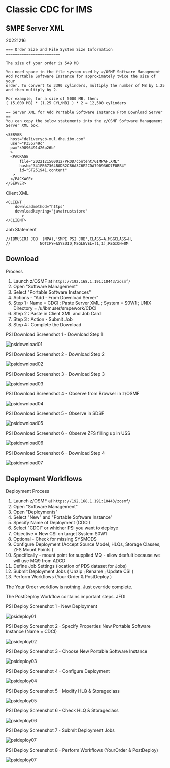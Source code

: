 # Classic CDC for IMS

## SMPE Server XML

20221216

```
=== Order Size and File System Size Information ========================
                                                                        
The size of your order is 549 MB                                        
                                                                        
You need space in the file system used by z/OSMF Software Management    
Add Portable Software Instance for approximately twice the size of your 
order. To convert to 3390 cylinders, multiply the number of MB by 1.25  
and then multiply by 2.                                                 
                                                                        
For example, for a size of 5000 MB, then:                               
( (5,000 MB) * (1.25 CYL/MB) ) * 2 = 12,500 cylinders                   
                                                                        
== Server XML for Add Portable Software Instance From Download Server ==
You can copy the below statements into the z/OSMF Software Management   
Server XML box.                                                         
                                                                        
<SERVER                                                                 
  host="deliverycb-mul.dhe.ibm.com"                                     
  user="P355749c"                                                       
  pw="k9896491426p26b"                                                  
  >                                                                     
  <PACKAGE                                                              
      file="2022121500012/PROD/content/GIMPAF.XML"                      
      hash="341FB67364B0DB2C86A3C6E2CDA790936D7F0BB4"                   
      id="ST251941.content"                                             
   >                                                                    
  </PACKAGE>                                                            
</SERVER> 
```

Client XML
```
<CLIENT
    downloadmethod="https"
    downloadkeyring="javatruststore"
       >
</CLIENT>
```

Job Statement
```
//IBMUSERJ JOB  (NPA),'SMPE PSI JOB',CLASS=A,MSGCLASS=H,
//             NOTIFY=&SYSUID,MSGLEVEL=(1,1),REGION=0M    
```


## Download

Process
1. Launch z/OSMF at ```https://192.168.1.191:10443/zosmf/```
2. Open "Software Management"
3. Select "Portable Software Instances"
4. Actions - "Add - From Download Server"
5. Step 1 : Name = CDCI ; Paste Server XML ; System = S0W1 ; UNIX Directory = /u/ibmuser/smpework/CDCI
6. Step 2 : Paste in Client XML and Job Card
7. Step 3 : Action - Submit Job 
8. Step 4 : Complete the Download

PSI Download Screenshot 1 - Download Step 1 

![psidownload01](images/psidownload01.JPG)

PSI Download Screenshot 2 - Download Step 2

![psidownload02](images/psidownload02.JPG)

PSI Download Screenshot 3 - Download Step 3

![psidownload03](images/psidownload03.JPG)

PSI Download Screenshot 4 - Observe from Browser in z/OSMF

![psidownload04](images/psidownload04.JPG)

PSI Download Screenshot 5 - Observe in SDSF

![psidownload05](images/psidownload05.JPG)

PSI Download Screenshot 6 - Observe ZFS filling up in USS

![psidownload06](images/psidownload06.JPG)

PSI Download Screenshot 6 - Download Step 4

![psidownload07](images/psidownload07.JPG)


## Deployment Workflows

Deployment Process
1. Launch z/OSMF at ```https://192.168.1.191:10443/zosmf/```
2. Open "Software Management"
3. Open "Deployments"
4. Select "New" and "Portable Software Instance"
5. Specify Name of Deployment (CDCI)
6. Select "CDCI" or whicher PSI you want to deploye
7. Objective = New CSI on target System S0W1
8. Optional - Check for missing SYSMODS
9. Configure Deployment (Accept Source Model, HLQs, Storage Classes, ZFS Mount Points )
10. Specifically - mount point for supplied MQ - allow deafult because we will use MQ9 from ADCD
11. Define Job Settings (location of PDS dataset for Jobs)
12. Submit Deployment Jobs ( Unzip ; Rename ; Update CSI )
13. Perform Workflows (Your Order & PostDeploy )

The Your Order workflow is nothing. Just override complete.

The PostDeploy Workflow contains important steps. JFDI

PSI Deploy Screenshot 1 - New Deployment

![psideploy01](images/psideploy01.JPG)

PSI Deploy Screenshot 2 - Specify Properties New Portable Software Instance (Name = CDCI)

![psideploy02](images/psideploy02.JPG)

PSI Deploy Screenshot 3 - Choose New Portable Software Instance

![psideploy03](images/psideploy03.JPG)

PSI Deploy Screenshot 4 - Configure Deployment

![psideploy04](images/psideploy04.JPG)

PSI Deploy Screenshot 5 - Modify HLQ & Storageclass

![psideploy05](images/psideploy05.JPG)

PSI Deploy Screenshot 6 - Check HLQ & Storageclass

![psideploy06](images/psideploy06.JPG)

PSI Deploy Screenshot 7 - Submit Deployment Jobs

![psideploy07](images/psideploy07.JPG)

PSI Deploy Screenshot 8 - Perform Workflows (YourOrder & PostDeploy)

![psideploy07](images/psideploy08.JPG)



